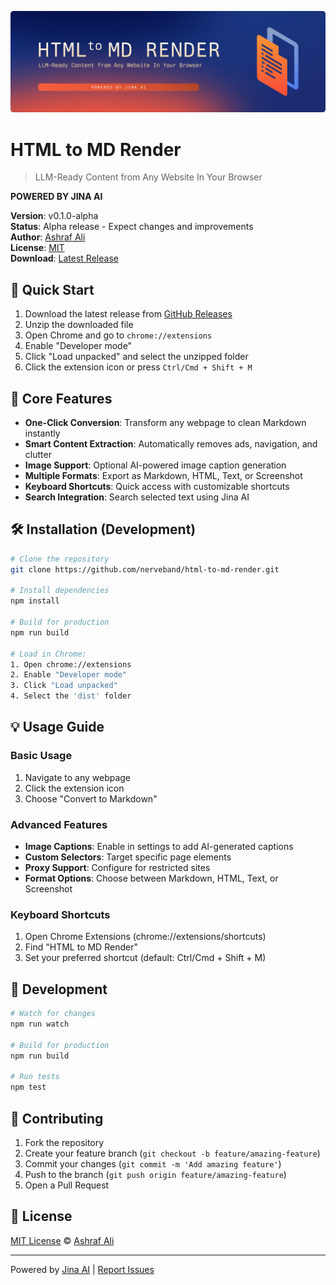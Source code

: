 ![HTML to MD Render](public/banner/banner.png)

# HTML to MD Render

> LLM-Ready Content from Any Website In Your Browser

**POWERED BY JINA AI**

**Version**: v0.1.0-alpha  
**Status**: Alpha release - Expect changes and improvements  
**Author**: [Ashraf Ali](https://ashrafali.net)  
**License**: [MIT](LICENSE)  
**Download**: [Latest Release](https://github.com/nerveband/html-to-md-render/releases/latest)

## 🚀 Quick Start

1. Download the latest release from [GitHub Releases](https://github.com/nerveband/html-to-md-render/releases/latest)
2. Unzip the downloaded file
3. Open Chrome and go to `chrome://extensions`
4. Enable "Developer mode"
5. Click "Load unpacked" and select the unzipped folder
6. Click the extension icon or press `Ctrl/Cmd + Shift + M`

## 🎯 Core Features

- **One-Click Conversion**: Transform any webpage to clean Markdown instantly
- **Smart Content Extraction**: Automatically removes ads, navigation, and clutter
- **Image Support**: Optional AI-powered image caption generation
- **Multiple Formats**: Export as Markdown, HTML, Text, or Screenshot
- **Keyboard Shortcuts**: Quick access with customizable shortcuts
- **Search Integration**: Search selected text using Jina AI

## 🛠️ Installation (Development)

```bash
# Clone the repository
git clone https://github.com/nerveband/html-to-md-render.git

# Install dependencies
npm install

# Build for production
npm run build

# Load in Chrome:
1. Open chrome://extensions
2. Enable "Developer mode"
3. Click "Load unpacked"
4. Select the 'dist' folder
```

## 💡 Usage Guide

### Basic Usage
1. Navigate to any webpage
2. Click the extension icon
3. Choose "Convert to Markdown"

### Advanced Features
- **Image Captions**: Enable in settings to add AI-generated captions
- **Custom Selectors**: Target specific page elements
- **Proxy Support**: Configure for restricted sites
- **Format Options**: Choose between Markdown, HTML, Text, or Screenshot

### Keyboard Shortcuts
1. Open Chrome Extensions (chrome://extensions/shortcuts)
2. Find "HTML to MD Render"
3. Set your preferred shortcut (default: Ctrl/Cmd + Shift + M)

## 🔧 Development

```bash
# Watch for changes
npm run watch

# Build for production
npm run build

# Run tests
npm test
```

## 🤝 Contributing

1. Fork the repository
2. Create your feature branch (`git checkout -b feature/amazing-feature`)
3. Commit your changes (`git commit -m 'Add amazing feature'`)
4. Push to the branch (`git push origin feature/amazing-feature`)
5. Open a Pull Request

## 📝 License

[MIT License](LICENSE) © [Ashraf Ali](https://ashrafali.net)

---

Powered by [Jina AI](https://jina.ai/reader) | [Report Issues](https://github.com/nerveband/html-to-md-render/issues) 